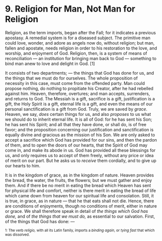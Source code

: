 # 9. Religion for Man, Not Man for Religion

Religion, as the term imports, began after the Fall; for it indicates a previous apostasy. A remedial system is for a diseased subject. The primitive man could love, wonder, and adore as angels now do, without religion; but man, fallen and apostate, needs religion in order to his restoration to the love, and worship, and enjoyment of God. Religion, then, is a system of means of reconciliation — an institution for bringing man back to God — something to bind man anew to love and delight in God. [1]

It consists of two departments; — the things that God has done for us, and the things that we must do for ourselves. The whole proposition of necessity in this case, must come from the offended party. Man could propose nothing, do nothing to propitiate his Creator, after he had rebelled against him. Heaven, therefore, overtures; and man accepts, surrenders, and returns to God. The Messiah is a gift, sacrifice is a gift, justification is a gift, the Holy Spirit is a gift, eternal life is a gift, and even the means of our personal sanctification is a gift from God. Truly, we are saved by *grace*. Heaven, we say, *does* certain things for us, and also *proposes* to us what we should do to inherit eternal life. It is all of God: for he has sent his Son; he has sent his Spirit; and all that they have done, or shall do, is of free favor; and the proposition concerning our justification and sanctification is equally divine and gracious as the mission of his Son. We are only asked to accept a sacrifice which God has provided for our sins, and then the pardon of them, and to open the doors of our hearts, that the Spirit of God may come in, and make its abode in us. God has provided all these blessings for us, and only requires us to accept of them freely, without any price or idea of merit on our part. But he asks us to *receive* them cordially, and to give up our hearts to him.

It is in the kingdom of grace, as in the kingdom of nature. Heaven provides the bread, the water, the fruits, the flowers; but we must gather and enjoy them. And if there be no merit in eating the bread which Heaven has sent for physical life and comfort, neither is there merit in eating the bread of life which came down from heaven for our spiritual life and consolation. Still, it is true, in grace, as in nature — that he that eats shall not die. Hence, there are conditions of enjoyments, though no conditions of merit, either in nature or grace. We shall therefore speak in detail of *the things which God has done,* and of *the things that we must do,* as essential to our salvation. First, of the things that God has done: —

<sub>1: The verb *religio,* with all its Latin family, imports a *binding again,* or *tying fast* that which was dissolved.</sub>
